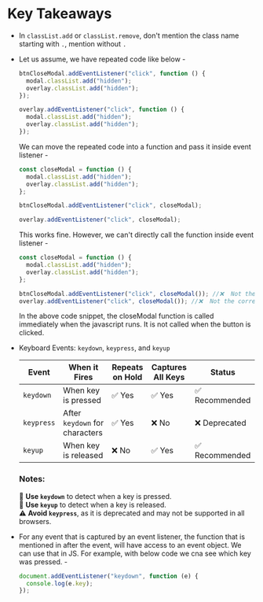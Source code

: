 # Key Takeaways

- In `classList.add` or `classList.remove`, don't mention the class name starting with `.`, mention without `.`
- Let us assume, we have repeated code like below -

  ```js
  btnCloseModal.addEventListener("click", function () {
    modal.classList.add("hidden");
    overlay.classList.add("hidden");
  });

  overlay.addEventListener("click", function () {
    modal.classList.add("hidden");
    overlay.classList.add("hidden");
  });
  ```

  We can move the repeated code into a function and pass it inside event listener -

  ```js
  const closeModal = function () {
    modal.classList.add("hidden");
    overlay.classList.add("hidden");
  };

  btnCloseModal.addEventListener("click", closeModal);

  overlay.addEventListener("click", closeModal);
  ```

  This works fine. However, we can't directly call the function inside event listener -

  ```js
  const closeModal = function () {
    modal.classList.add("hidden");
    overlay.classList.add("hidden");
  };

  btnCloseModal.addEventListener("click", closeModal()); //❌  Not the correct way to use function inside event listener.
  overlay.addEventListener("click", closeModal()); //❌  Not the correct way to use function inside event listener.
  ```

  In the above code snippet, the closeModal function is called immediately when the javascript runs. It is not called when the button is clicked.

- Keyboard Events: `keydown`, `keypress`, and `keyup`

  | Event      | When it Fires                  | Repeats on Hold | Captures All Keys | Status         |
  | ---------- | ------------------------------ | --------------- | ----------------- | -------------- |
  | `keydown`  | When key is pressed            | ✅ Yes          | ✅ Yes            | ✅ Recommended |
  | `keypress` | After `keydown` for characters | ✅ Yes          | ❌ No             | ❌ Deprecated  |
  | `keyup`    | When key is released           | ❌ No           | ✅ Yes            | ✅ Recommended |

  ### Notes:

  🔹 **Use `keydown`** to detect when a key is pressed.\
   🔹 **Use `keyup`** to detect when a key is released.\
   ⚠️ **Avoid `keypress`**, as it is deprecated and may not be supported in all browsers.

- For any event that is captured by an event listener, the function that is mentioned in after the event, will have access to an event object. We can use that in JS. For example, with below code we cna see which key was pressed. -
  ```js
  document.addEventListener("keydown", function (e) {
    console.log(e.key);
  });
  ```
